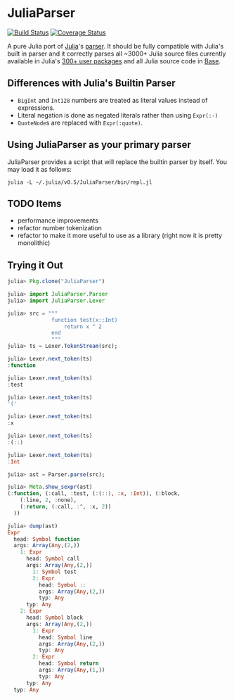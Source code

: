 # JuliaParser

[![Build Status](https://travis-ci.org/JuliaLang/JuliaParser.jl.svg?branch=master)](https://travis-ci.org/JuliaLang/JuliaParser.jl?branch=master)
[![Coverage Status](https://img.shields.io/coveralls/jakebolewski/JuliaParser.jl.svg)](https://coveralls.io/r/jakebolewski/JuliaParser.jl)

A pure Julia port of [Julia](https://github.com/JuliaLang/julia)'s [parser](https://github.com/JuliaLang/julia/blob/master/src/julia-parser.scm).  It should be fully compatible with Julia's built in parser and it correctly parses all ~3000+ Julia source files currently available in Julia's [300+ user packages](http://pkg.julialang.org/) and all Julia source code in [Base](https://github.com/JuliaLang/julia/tree/master/base).

Differences with Julia's Builtin Parser
-------------------------------------
* `BigInt` and `Int128` numbers are treated as literal values instead of expressions.
* Literal negation is done as negated literals rather than using `Expr(:-)`
* `QuoteNode`s are replaced with `Expr(:quote)`.

Using JuliaParser as your primary parser
-------------------------------------
JuliaParser provides a script that will replace the builtin parser by itself.
You may load it as follows:

```
julia -L ~/.julia/v0.5/JuliaParser/bin/repl.jl
```

TODO Items
----------
* performance improvements
* refactor number tokenization
* refactor to make it more useful to use as a library (right now it is pretty monolithic)

Trying it Out
-------------
```julia
julia> Pkg.clone("JuliaParser")

julia> import JuliaParser.Parser
julia> import JuliaParser.Lexer

julia> src = """
              function test(x::Int)
                  return x ^ 2
              end
              """
julia> ts = Lexer.TokenStream(src);

julia> Lexer.next_token(ts)
:function

julia> Lexer.next_token(ts)
:test

julia> Lexer.next_token(ts)
'('

julia> Lexer.next_token(ts)
:x

julia> Lexer.next_token(ts)
:(::)

julia> Lexer.next_token(ts)
:Int

julia> ast = Parser.parse(src);

julia> Meta.show_sexpr(ast)
(:function, (:call, :test, (:(::), :x, :Int)), (:block,
    (:line, 2, :none),
    (:return, (:call, :^, :x, 2))
  ))

julia> dump(ast)
Expr 
  head: Symbol function
  args: Array(Any,(2,))
    1: Expr 
      head: Symbol call
      args: Array(Any,(2,))
        1: Symbol test
        2: Expr 
          head: Symbol ::
          args: Array(Any,(2,))
          typ: Any
      typ: Any
    2: Expr 
      head: Symbol block
      args: Array(Any,(2,))
        1: Expr 
          head: Symbol line
          args: Array(Any,(2,))
          typ: Any
        2: Expr 
          head: Symbol return
          args: Array(Any,(1,))
          typ: Any
      typ: Any
  typ: Any
```
